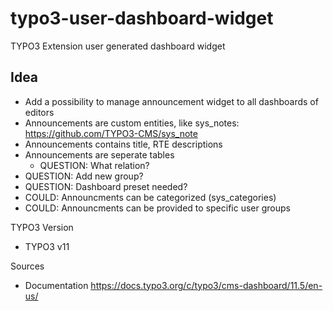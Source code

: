 # typo3-user-dashboard-widget
TYPO3 Extension user generated dashboard widget

## Idea

* Add a possibility to manage announcement widget to all dashboards of editors
* Announcements are custom entities, like sys_notes: https://github.com/TYPO3-CMS/sys_note
* Announcements contains title, RTE descriptions
* Announcements are seperate tables
  * QUESTION: What relation?
* QUESTION: Add new group?
* QUESTION: Dashboard preset needed?
* COULD: Announcments can be categorized (sys_categories)
* COULD: Announcments can be provided to specific user groups

TYPO3 Version

* TYPO3 v11

Sources

* Documentation https://docs.typo3.org/c/typo3/cms-dashboard/11.5/en-us/
